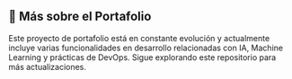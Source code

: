 ## 🚀 Más sobre el Portafolio
Este proyecto de portafolio está en constante evolución y actualmente incluye varias funcionalidades en desarrollo relacionadas con IA, Machine Learning y prácticas de DevOps. Sigue explorando este repositorio para más actualizaciones.
